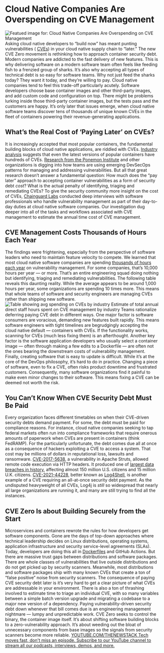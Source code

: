 # Cloud Native Companies Are Overspending on CVE Management
![Featued image for: Cloud Native Companies Are Overspending on CVE Management](https://cdn.thenewstack.io/media/2024/03/e9fd60ea-overspending-cve-management-cloud-native-1024x576.jpg)
Asking cloud native developers to “build now” has meant punting vulnerabilities (
[CVEs](https://thenewstack.io/five-myths-about-cves/)) in your cloud native supply chain to “later.” The new CVE Zero movement is rethinking how to approach container security debt.
Modern companies are addicted to the fast delivery of new features. This is why delivering software on a modern software team often feels like feeding fish to a frenzied group of sharks. It’s also why accepting all types of technical debt is so easy for software teams. Why not just feed the sharks today? They want it today, and they’re willing to pay.
Cloud native companies tend to feel this trade-off particularly acutely. Software developers choose base container images and other third-party images, and add custom code and configuration on top. There might be problems lurking inside those third-party container images, but the tests pass and the customers are happy.
It’s only later that issues emerge, when cloud native software teams discover tens of thousands of unique known CVEs in the fleet of containers powering their revenue-generating applications.
## What’s the Real Cost of ‘Paying Later’ on CVEs?
It is increasingly accepted that most popular containers, the fundamental building blocks of cloud native applications, are riddled with CVEs.
[Industry analysis](https://www.slim.ai/blog/container-report-2023) suggests that even the latest versions of popular containers have hundreds of CVEs. [Research from the Ponemon Institute](https://www.rezilion.com/wp-content/uploads/2022/09/Ponemon-Rezilion-Report-Final.pdf) and other organizations is digging into how teams are using emerging DevSecOps patterns for managing and addressing vulnerabilities.
But all that great research doesn’t answer a fundamental question: How much does the “pay later” approach to accepting container vulnerabilities as a form of security debt
*cost*? What is the actual penalty of identifying, triaging and remediating CVEs?
To give the security community more insight on the cost of CVEs,
[Chainguard Labs](https://www.chainguard.dev/unchained/why-your-company-is-wasting-thousands-of-hours-on-software-vulnerabilities) conducted deep interviews with software professionals who handle vulnerability management as part of their day-to-day duties at cloud native software companies. Our investigation dug deeper into all of the tasks and workflows associated with CVE management to estimate the annual time cost of CVE management.
## CVE Management Costs Thousands of Hours Each Year
The findings were frightening, especially from the perspective of software leaders who need to maintain feature velocity to compete.
We learned that most cloud native software companies are spending
[thousands of hours each year](https://get.chainguard.dev/true-cost-of-vulnerability-management?__hstc=1638499.69898099c0038d43184dad52e97f3f13.1708960221173.1708960221173.1708968507349.2&__hssc=1638499.1.1708968507349&__hsfp=3974346693) on vulnerability management. For some companies, that’s 10,000 hours per year — or more. That’s an entire engineering squad doing nothing but identifying, triaging and remediating vulnerabilities.
The following table reveals this daunting reality. While the average appears to be around 1,000 hours per year, some organizations are spending 10 times more. This means that whole teams of software and security engineers are managing CVEs rather than shipping new software.
![Table showing avg spending on CVEs by industry](https://cdn.thenewstack.io/media/2024/03/c7c596ff-time-spent-managing-cves-1024x601.png)
Estimate of total annual direct staff hours spent on CVE management by industry
Teams rationalize deferring paying CVE debt in different ways.
One major factor is software consumers are voracious, demanding new features built rapidly. This means software engineers with tight timelines are begrudgingly accepting the cloud native default — containers with CVEs. If the functionality works, scanning for CVEs (much less fixing them) is an afterthought.
Another key factor is the software application developers who usually select a container image — often through making a few edits to a Dockerfile — are often not the ones bearing the downstream costs of vulnerability management.
Finally, creating software that is easy to update is difficult. While it’s at the core of the DevOps philosophy, it’s hard to do in practice. Changing a piece of software, even to fix a CVE, often risks product downtime and frustrated customers. Consequently, many software organizations find it painful to make even minor changes to their software. This means fixing a CVE can be deemed not worth the risk.
## You Can’t Know When CVE Security Debt Must Be Paid
Every organization faces different timetables on when their CVE-driven security debts demand payment.
For some, the debt must be paid for compliance reasons. For instance, cloud native companies seeking to tap federal markets often run into compliance frameworks that require onerous amounts of paperwork when CVEs are present in containers (think FedRAMP).
For the particularly unfortunate, the debt comes due all at once as a consequence of hackers exploiting a CVE to access a system. That cost may be millions of dollars in reputational loss, lawsuits and ransomware.
[CVE-2017-5638](https://nvd.nist.gov/vuln/detail/CVE-2017-5638), a vulnerability in Apache Struts, allowed remote code execution via HTTP headers. It produced one of [largest data breaches in history](https://thenewstack.io/equifax-data-breach-shows-perils-not-patching-timely-manner/), affecting almost 150 million U.S. citizens and 15 million U.K. citizens. [CVE-2021-44228](https://nvd.nist.gov/vuln/detail/CVE-2021-44228), better known as [Log4Shell](https://thenewstack.io/log4shell-we-are-in-so-much-trouble/), is another example of a CVE requiring an all-at-once security debt payment. As the undisputed heavyweight of all CVEs, Log4j is *still* so widespread that nearly all large organizations are running it, and many are still trying to find all the instances.
## CVE Zero Is about Building Securely from the Start
Microservices and containers rewrote the rules for how developers get software components. Gone are the days of top-down approaches where technical leadership decides on Linux distributions, operating systems, application infrastructure and security service-level agreements (SLAs). Today, developers are doing this all in
[Dockerfiles](https://thenewstack.io/docker-basics-how-to-use-dockerfiles/) and GitHub Actions.
But there are massive trust gaps between distributions and software packages. There are whole classes of vulnerabilities that live outside distributions and do not get picked up by security scanners. Meanwhile, most distributions and software packages ship with many known CVEs that create a ton of “false positive” noise from security scanners. The consequence of paying CVE security debt later is it’s very hard to get a clear picture of what CVEs are addressable in your environment. There is also a ton of thrashing involved to estimate time to triage an individual CVE, with so many variables between a simple batch version upgrade and migrating a codebase to a major new version of a dependency.
Paying vulnerability-driven security debt down whenever that bill comes due is an engineering management nightmare — lumpy and unpredictable work.
CVE Zero seeks to control the binary, the container image itself. It’s about shifting software building blocks to a zero-vulnerability approach. It’s about weeding out the bloat of unnecessary components from base images so the signals from security scanners become more reliable.
[
YOUTUBE.COM/THENEWSTACK
Tech moves fast, don't miss an episode. Subscribe to our YouTube
channel to stream all our podcasts, interviews, demos, and more.
](https://youtube.com/thenewstack?sub_confirmation=1)